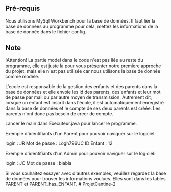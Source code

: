 ## Pré-requis

Nous utilisons MySql Workbench pour la base de données.
Il faut lier la base de données au programme pour cela, mettez les informations de la base de donnée dans le fichier config.

## Note 

!Attention!
La partie model dans le code n'est pas liée au reste du programme, elle est juste là pour vous présenter notre première approche du projet, mais elle n'est pas utilisée car nous utilisons la base de donnée comme modele.

L'ecole est responsable de la gestion des enfants et des parents dans la  base de données et elle envoie les id des parents, des enfants et leur mot de passe par mail ou par autre moyen de transmission. Autrement dit, lorsque un enfant est inscrit dans l'école, il est automatiquement enregistré dans la base de données et le compte de ses deux parents est créée. Les parents n'ont donc pas besoin de creer de compte.

Lancer le main dans Executeur.java pour lancer le programme.

Exemple d'identifiants d'un Parent pour pouvoir naviguer sur le logiciel:

login : JR
Mot de passe : Logh796UC
ID Enfant : 12

Exemple d'identifiants d'un Admin pour pouvoir naviguer sur le logiciel:

login : JC
Mot de passe : blabla


Si vous souhaitez essayer avec d'autres exemples, veuillez regardez la base de données pour trouver les informations voulues. Elles sont dans les tables PARENT et PARENT_has_ENFANT.
#   P r o j e t C a n t i n e - 2  
 